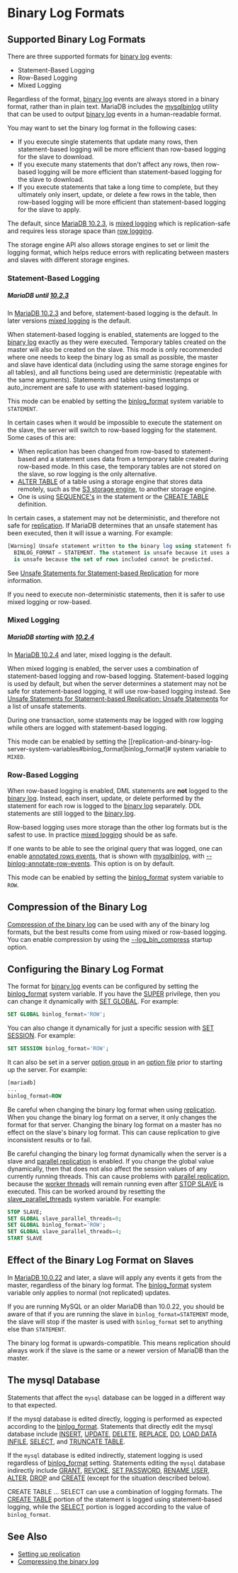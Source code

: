 # Binary Log Formats

## Supported Binary Log Formats

There are three supported formats for [binary log](/mariadb-administration/server-monitoring-logs/binary-log) events:

- Statement-Based Logging
- Row-Based Logging
- Mixed Logging

Regardless of the format, [binary log](/mariadb-administration/server-monitoring-logs/binary-log) events are always stored in a binary format, rather than in plain text. MariaDB includes the [mysqlbinlog](/clients-utilities/mysqlbinlog) utility that can be used to output [binary log](/mariadb-administration/server-monitoring-logs/binary-log) events in a human-readable format.

You may want to set the binary log format in the following cases:

- If you execute single statements that update many rows, then statement-based logging will be more efficient than row-based logging for the slave to download.
- If you execute many statements that don't affect any rows, then row-based logging will be more efficient than statement-based logging for the slave to download.
- If you execute statements that take a long time to complete, but they ultimately only insert, update, or delete a few rows in the table, then row-based logging will be more efficient than statement-based logging for the slave to apply.

The default, since [MariaDB 10.2.3](/kb/en/mariadb-1023-release-notes/), is [mixed logging](/kb/en/binary-log-formats/#mixed-logging) which is replication-safe and requires less storage space than [row logging](/kb/en/binary-log-formats/#row-based-logging).

The storage engine API also allows storage engines to set or limit the logging format, which helps reduce errors with replicating between masters and slaves with different storage engines.

### Statement-Based Logging

##### MariaDB until [10.2.3](/kb/en/mariadb-1023-release-notes/)

In [MariaDB 10.2.3](/kb/en/mariadb-1023-release-notes/) and before, statement-based logging is the default. In later versions [mixed logging](/kb/en/binary-log-formats/#mixed-logging) is the default.

When statement-based logging is enabled, statements are logged to the [binary log](/mariadb-administration/server-monitoring-logs/binary-log) exactly as they were executed. Temporary tables created on the master will also be created on the slave.
This mode is only recommended where one needs to keep the binary log as small as possible, the master and slave have identical data (including using the same storage engines for all tables), and all functions being used are deterministic (repeatable with the same arguments). 
Statements and tables using timestamps or auto_increment are safe to use with statement-based logging.

This mode can be enabled by setting the [binlog_format](/kb/en/replication-and-binary-log-server-system-variables/#binlog_format) system variable to `STATEMENT`.

In certain cases when it would be impossible to execute the statement on the slave, the server will switch to
row-based logging for the statement. Some cases of this are:

- When replication has been changed from row-based to statement-based and a statement uses data from a temporary table created during row-based mode.  In this case, the temporary tables are not stored on the slave, so row logging is the only alternative.
- [ALTER TABLE](/sql-statements-structure/sql-statements/data-definition/alter/alter-table) of a table using a storage engine that stores data remotely, such as the [S3 storage engine](/columns-storage-engines-and-plugins/storage-engines/s3-storage-engine), to another storage engine.
- One is using [SEQUENCE's](/sql-statements-structure/sequences) in the statement or the [CREATE TABLE](/sql-statements-structure/sql-statements/data-definition/create/create-table) definition.

In certain cases, a statement may not be deterministic, and therefore not safe for [replication](/replication). If MariaDB determines that an unsafe statement has been executed, then it will issue a warning. For example:

```sql
[Warning] Unsafe statement written to the binary log using statement format since 
  BINLOG_FORMAT = STATEMENT. The statement is unsafe because it uses a LIMIT clause. This 
  is unsafe because the set of rows included cannot be predicted.
```

See [Unsafe Statements for Statement-based Replication](/replication/standard-replication/unsafe-statements-for-statement-based-replication) for more information.

If you need to execute non-deterministic statements, then it is safer to use mixed logging or row-based.

### Mixed Logging

##### MariaDB starting with [10.2.4](/kb/en/mariadb-1024-release-notes/)

In [MariaDB 10.2.4](/kb/en/mariadb-1024-release-notes/) and later, mixed logging is the default.

When mixed logging is enabled, the server uses a combination of statement-based logging and row-based logging. Statement-based logging is used by default, but when the server determines a statement may not be safe for statement-based logging, it will use row-based logging instead. See [Unsafe Statements for Statement-based Replication: Unsafe Statements](/kb/en/unsafe-statements-for-statement-based-replication/#unsafe-statements) for a list of unsafe statements.

During one transaction, some statements may be logged with row logging while others are logged with statement-based logging.

This mode can be enabled by setting the [[replication-and-binary-log-server-system-variables#binlog_format|binlog_format]# system variable to `MIXED`.

### Row-Based Logging

When row-based logging is enabled, DML statements are <strong>not</strong> logged to the [binary log](/mariadb-administration/server-monitoring-logs/binary-log). Instead, each insert, update, or delete performed by the statement for each row is logged to the [binary log](/mariadb-administration/server-monitoring-logs/binary-log) separately. DDL statements are still logged to the [binary log](/mariadb-administration/server-monitoring-logs/binary-log).

Row-based logging uses more storage than the other log formats but is the safest to use. In practice [mixed logging](/kb/en/binary-log-formats/#mixed-logging) should be as safe.

If one wants to be able to see the original query that was logged, one can enable [annotated rows events](/kb/en/annotate_rows_event/), that is shown with [mysqlbinlog](/clients-utilities/mysqlbinlog), with [--binlog-annotate-row-events](/kb/en/replication-and-binary-log-server-system-variables/#binlog_annotate_row_events). This option is on by default.

This mode can be enabled by setting the [binlog_format](/kb/en/replication-and-binary-log-server-system-variables/#binlog_format) system variable to `ROW`.

## Compression of the Binary Log

[Compression of the binary log](/replication/standard-replication/compressing-events-to-reduce-size-of-the-binary-log) can be used with any of the binary log formats, but the best results come from using mixed or row-based logging. You can enable compression by using the [--log_bin_compress](/kb/en/replication-and-binary-log-server-system-variables/#log_bin_compress)  startup option.

## Configuring the Binary Log Format

The format for [binary log](/mariadb-administration/server-monitoring-logs/binary-log) events can be configured by setting the [binlog_format](/kb/en/replication-and-binary-log-server-system-variables/#binlog_format) system variable. If you have the [SUPER](/kb/en/grant/#global-privileges) privilege, then you can change it dynamically with [SET GLOBAL](/kb/en/set/#global-session). For example:

```sql
SET GLOBAL binlog_format='ROW';
```

You can also change it dynamically for just a specific session with [SET SESSION](/kb/en/set/#global-session). For example:

```sql
SET SESSION binlog_format='ROW';
```

It can also be set in a server [option group](/kb/en/configuring-mariadb-with-option-files/#option-groups) in an [option file](/mariadb-administration/getting-installing-and-upgrading-mariadb/configuring-mariadb-with-option-files) prior to starting up the server. For example:

```sql
[mariadb]
...
binlog_format=ROW
```

Be careful when changing the binary log format when using [replication](/replication). When you change the binary log format on a server, it only changes the format for that server. Changing the binary log format on a master has no effect on the slave's binary log format. This can cause replication to give inconsistent results or to fail.

Be careful changing the binary log format dynamically when the server is a slave and [parallel replication](/replication/standard-replication/parallel-replication) is enabled. If you change the global value dynamically, then that does not also affect the session values of any currently running threads. This can cause problems with [parallel replication](/replication/standard-replication/parallel-replication), because the [worker threads](/kb/en/replication-threads/#worker-threads) will remain running even after [STOP SLAVE](/kb/en/stop-slave/) is executed. This can be worked around by resetting the [slave_parallel_threads](/kb/en/replication-and-binary-log-server-system-variables/#slave_parallel_threads) system variable. For example:

```sql
STOP SLAVE;
SET GLOBAL slave_parallel_threads=0;
SET GLOBAL binlog_format='ROW';
SET GLOBAL slave_parallel_threads=4;
START SLAVE
```

## Effect of the Binary Log Format on Slaves

In [MariaDB 10.0.22](/kb/en/mariadb-10022-release-notes/) and later, a slave will apply any events it gets from the master, regardless of the binary log format. The [binlog_format](/kb/en/replication-and-binary-log-server-system-variables/#binlog_format) system variable only applies to normal (not replicated) updates.

If you are running MySQL or an older MariaDB than 10.0.22, you should be aware of that if you are running the slave in `binlog_format=STATEMENT` mode, the slave will stop if the master is used with `binlog_format` set to anything else than `STATEMENT`.

The binary log format is upwards-compatible. This means replication should always work if the slave is the same or a newer version of MariaDB than the master.

## The mysql Database

Statements that affect the `mysql` database can be logged in a different way to that expected.

If the mysql database is edited directly, logging is performed as expected according to the [binlog_format](/kb/en/replication-and-binary-log-server-system-variables/#binlog_format). Statements that directly edit the mysql database include [INSERT](/sql-statements-structure/sql-statements/data-manipulation/inserting-loading-data/insert), [UPDATE](/sql-statements-structure/sql-statements/data-manipulation/changing-deleting-data/update), [DELETE](/sql-statements-structure/sql-statements/data-manipulation/changing-deleting-data/delete), [REPLACE](/sql-statements-structure/sql-statements/data-manipulation/changing-deleting-data/replace), [DO](/sql-statements-structure/sql-statements/stored-routine-statements/do), [LOAD DATA INFILE](/kb/en/load-data-infile/), [SELECT](/sql-statements-structure/sql-statements/data-manipulation/selecting-data/select), and [TRUNCATE TABLE](/sql-statements-structure/sql-statements/table-statements/truncate-table).

If the `mysql` database is edited indirectly, statement logging is used regardless of [binlog_format](/kb/en/replication-and-binary-log-server-system-variables/#binlog_format) setting. Statements editing the `mysql` database indirectly include [GRANT](/sql-statements-structure/sql-statements/account-management-sql-commands/grant), [REVOKE](/sql-statements-structure/sql-statements/account-management-sql-commands/revoke), [SET PASSWORD](/sql-statements-structure/sql-statements/account-management-sql-commands/set-password), [RENAME USER](/sql-statements-structure/sql-statements/account-management-sql-commands/rename-user), [ALTER](/sql-statements-structure/sql-statements/data-definition/alter), [DROP](/sql-statements-structure/sql-statements/data-definition/drop) and [CREATE](/sql-statements-structure/sql-statements/data-definition/create) (except for the situation described below).

CREATE TABLE ... SELECT can use a combination of logging formats. The [CREATE TABLE](/sql-statements-structure/sql-statements/data-definition/create/create-table) portion of the statement is logged using statement-based logging, while the [SELECT](/sql-statements-structure/sql-statements/data-manipulation/selecting-data/select) portion is logged according to the value of `binlog_format`.

## See Also

- [Setting up replication](/replication/standard-replication/setting-up-replication)
- [Compressing the binary log](/replication/standard-replication/compressing-events-to-reduce-size-of-the-binary-log)